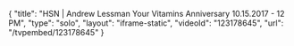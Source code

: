 {
    "title": "HSN | Andrew Lessman Your Vitamins Anniversary 10.15.2017 - 12 PM",
    "type": "solo",
    "layout": "iframe-static",
    "videoId": "123178645",
    "url": "\/tvpembed\/123178645"
}